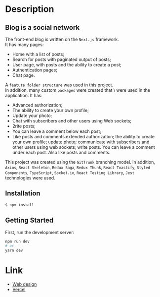 # Description
## Blog is a social network

The front-end blog is written on the `Next.js` framework. \
It has many pages: 
- Home with a list of posts; 
- Search for posts with paginated output of posts;  
- User page, with posts and the ability to create a post; 
- Authentication pages; 
- Chat page.

A `featute folder structure` was used in this project. \
In addition, many custom `packages` were created that \ 
were used in the application. It has:
- Advanced authorization; 
- The ability to create your own profile; 
- Update your photo; 
- Chat with subscribers and other users using Web sockets; 
- 2rite posts; 
- You can leave a comment below each post; 
- Like posts and comments.extended authorization; the ability to create your own profile; update photo; communicate with subscribers and other users using web sockets; write posts. You can leave a comment under each post. Also like posts and comments.

This project was created using the `GitTrunk` branching model. 
In addition, `Axios`, `React Skeleton`, `Redux Saga`, `Redux Thunk`, `React Toastify`, `Styled Components`, `TypeScript`, `Socket.io`, `React Testing Library`, `Jest` technologies were used.

## Installation

```bash
$ npm install
```

## Getting Started

First, run the development server:

```bash
npm run dev
# or
yarn dev
```

# Link

- [Web design](https://www.figma.com/file/1JzG4YZiFItGZfk7aKq9PZ/Blog2.0)
- [Vercel](https://blog-client-puce.vercel.app)
